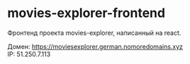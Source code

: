 # movies-explorer-frontend  

Фронтенд проекта movies-explorer, написанный на react.  
  
Домен: https://moviesexplorer.german.nomoredomains.xyz  
IP: 51.250.7.113
